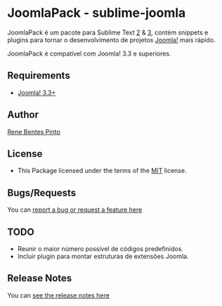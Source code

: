 JoomlaPack - sublime-joomla
=============

JoomlaPack é um pacote para Sublime Text [2](http://www.sublimetext.com/2) & [3](http://www.sublimetext.com/3), contém snippets e plugins para tornar o desenvolvimento de projetos [Joomla!](http://www.joomla.org) mais rápido.

JoomlaPack é compatível com Joomla! 3.3 e superiores.

Requirements
------------

* [Joomla! 3.3+](http://www.joomla.org)

Author
------

[Rene Bentes Pinto](http://github.com/renebentes)

License
--------

* This Package licensed under the terms of the [MIT](http://github.com/renebentes/sublime-joomla/blob/master/LICENSE) license.

Bugs/Requests
-------------

You can [report a bug or request a feature here](http://github.com/renebentes/sublime-joomla/issues)

TODO
----

* Reunir o maior número possível de códigos predefinidos.
* Incluir plugin para montar estruturas de extensões Joomla.

Release Notes
-------------

You can [see the release notes here](http://github.com/renebentes/sublime-joomla/blob/master/CHANGELOG.md)